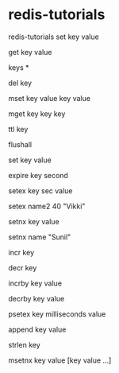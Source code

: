 # redis-tutorials
redis-tutorials
set key value

get key value

keys *

del key

mset key value key value

mget key key key

ttl key

flushall

set key value

expire key second

setex key sec value

setex name2 40 "Vikki"

setnx key value

setnx name "Sunil"


incr key

decr key

incrby key value

decrby key value

psetex key milliseconds value

append key value

strlen key

msetnx key value [key value ...] 
